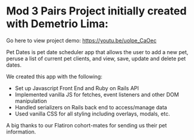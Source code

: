 # Mod 3 Pairs Project initially created with Demetrio Lima: 

Go here to view project demo: https://youtu.be/uolpe_CaOec

Pet Dates is pet date scheduler app that allows the user to add a new pet, peruse a list of current pet clients, and view, save, update and delete pet dates.

We created this app with the following:

* Set up Javascript Front End and Ruby on Rails API
* Implemented vanilla JS for fetches, event listeners and other DOM manipulation 
* Handled serializers on Rails back end to access/manage data
* Used vanilla CSS for all styling including overlays, modals, etc. 


A big thanks to our Flatiron cohort-mates for sending us their pet information.
